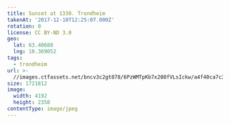 ```yaml
---
title: Sunset at 1330. Trondheim
takenAt: '2017-12-10T12:25:07.000Z'
rotation: 0
license: CC BY-ND 3.0
geo:
  lat: 63.40688
  lng: 10.369052
tags:
  - trondheim
url: >-
  //images.ctfassets.net/bncv3c2gt878/6PzWMTpKb7x208fVLsIckw/a4f40ca7c346fe68a5e17ed8721e4bbe/sunset-at-1330-trondheim_38960970001_o
size: 1721812
image:
  width: 4192
  height: 2358
contentType: image/jpeg
---
```


